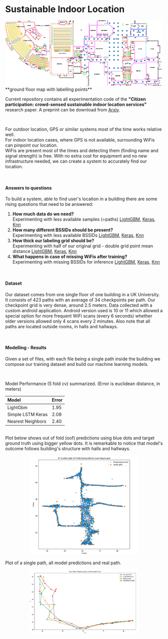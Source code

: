 
# Sustainable Indoor Location  
 

<img src="katopsi2Pointsv2nonumscr4git.png" alt="partial map with points" />  
**ground floor map with labelling points**


<br />  

Current repository contains all experimentation code of the
**"Citizen participation: crowd-sensed sustainable indoor location services"** research paper. A preprint can be download from [Arxiv](https://arxiv.org/pdf/2310.16496.pdf).  

<br />  

For outdoor location, GPS or similar systems most of the time works relative well.  
For indoor location cases, where GPS is not available, surrounding WiFis can pinpoint our location.  
WiFis are present most of the times and detecting them (finding name and signal strength) is free.
With no extra cost for equipment and no new infrastructure needed, we can create a system to accurately find our location.

<br /> 

#### Answers to  questions   
To build a system, able to find user's location in a building there are some rising questions that need to be answered:  
1. **How much data do we need?**  
Experimenting with less available samples (=paths) [LightGBM](nbs/forPdata423_numPaths_LightGBM_wifis_position.ipynb), [Keras](nbs/forPdata423_numPaths_keras_wifis_position_v2.ipynb), [Knn](nbs/forPdata423_numPaths_KNeighbors_wifis_position.ipynb)  
2. **How many different BSSIDs should be present?**  
Experimenting with less available BSSIDs [LightGBM](nbs/forPdata423_numBSSIDS_LightGBM_wifis_position.ipynb), [Keras](nbs/forPdata423_numBSSIDS_keras_wifis_position_v2.ipynb), [Knn](nbs/forPdata423_numBSSIDS_KNeighbors_wifis_position.ipynb)  
3. **How thick our labeling grid should be?**  
Experimenting with half of our original grid - double grid point mean distance [LightGBM](nbs/forPdata423_halfgrid_LightGBM_wifis_position.ipynb), [Keras](nbs/forPdata423_halfgrid_keras_wifis_position_v2.ipynb), [Knn](nbs/forPdata423_halfgrid_KNeighbors_wifis_position.ipynb)  
4. **What happens in case of missing WiFis after training?**  
Experimenting with missing BSSIDs for inference [LightGBM](nbs/forPdata423_BSSIDSresilience_LightGBM_wifis_position.ipynb), [Keras](nbs/forPdata423_BSSIDSresilience_keras_wifis_position_v2.ipynb), [Knn](nbs/forPdata423_BSSIDSresilience_KNeighbors_wifis_position.ipynb) 


<br /> 

#### Dataset  
Our dataset comes from one single floor of one building in a UK University. It consists of 423 paths with an average of 34 checkpoints per path. Our checkpoint grid is very dense, around 2.5 meters. Data collected with a custom android application. Android version used is 10 or 11 which allowed a special option for more frequent WiFi scans (every 6 seconds) whether older versions allowed only 4 scans every 2 minutes. Also note that all paths are located outside rooms, in halls and hallways.  

<br /> 

#### Modelling - Results  
Given a set of files, with each file being a single path inside the building we compose our training dataset and build our machine learning models.  

<br /> 

Model Performance (5 fold cv) summarized. (Error is euclidean distance, in meters)  

| Model | Error  |
| :-     | :- |
| LightGbm         | 1.95 |
| Simple LSTM Keras| 2.08 |
| Nearest Neighbors| 2.40 |

<br /> 
Plot below shows out of fold (oof) predictions using blue dots and target ground truth using bigger yellow dots.  
It is remarkable to notice that model's outcome follows building's structure with halls and hallways.   

<p align="center">
  <img src="XYscatter.png" width="350" title="hover text">
</p>

Plot of a single path, all model predictions and real path.   

<p align="center">
  <img src="onePathR.png" width="350" title="hover text">
</p>


